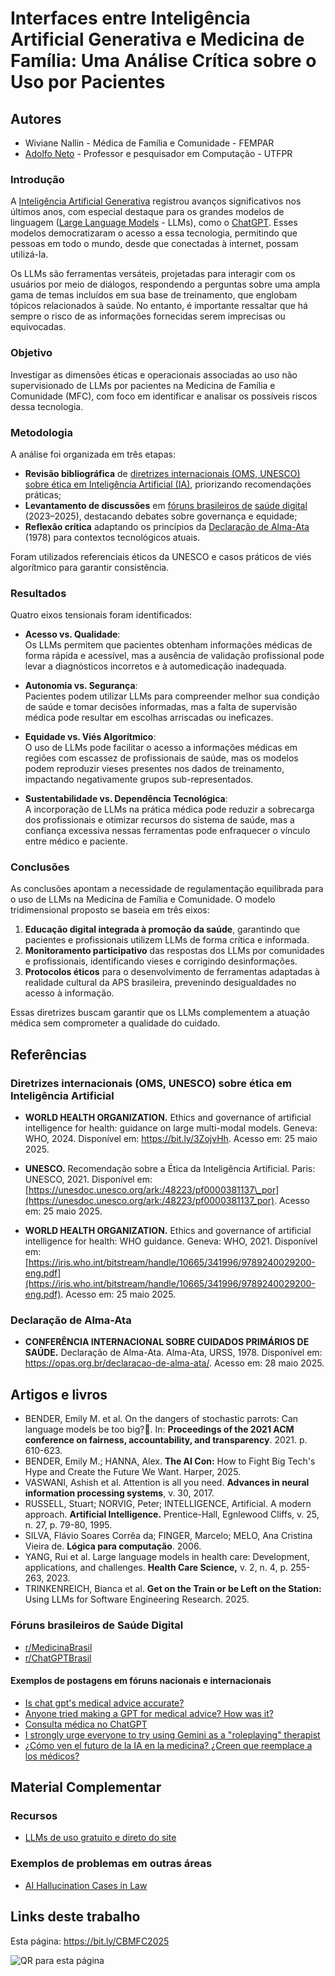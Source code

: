 # Interfaces entre Inteligência Artificial Generativa e Medicina de Família: Uma Análise Crítica sobre o Uso por Pacientes




## Autores

- Wiviane Nallin - Médica de Família e Comunidade - FEMPAR
- [Adolfo Neto](https://adolfont.github.io/) - Professor e pesquisador em Computação - UTFPR

### Introdução

A [Inteligência Artificial Generativa](https://en.wikipedia.org/wiki/Generative_artificial_intelligence) registrou avanços significativos nos últimos anos, com especial destaque para os grandes modelos de linguagem ([Large Language Models](https://en.wikipedia.org/wiki/Large_language_model) - LLMs), como o [ChatGPT](https://en.wikipedia.org/wiki/ChatGPT). Esses modelos democratizaram o acesso a essa tecnologia, permitindo que pessoas em todo o mundo, desde que conectadas à internet, possam utilizá-la. 

Os LLMs são ferramentas versáteis, projetadas para interagir com os usuários por meio de diálogos, respondendo a perguntas sobre uma ampla gama de temas incluídos em sua base de treinamento, que englobam tópicos relacionados à saúde. No entanto, é importante ressaltar que há sempre o risco de as informações fornecidas serem imprecisas ou equivocadas.

### Objetivo

Investigar as dimensões éticas e operacionais associadas ao uso não supervisionado de LLMs por pacientes na Medicina de Família e Comunidade (MFC), com foco em identificar e analisar os possíveis riscos dessa tecnologia.

### Metodologia

A análise foi organizada em três etapas:

- **Revisão bibliográfica** de [diretrizes internacionais (OMS, UNESCO) sobre ética em Inteligência Artificial (IA)](#diretrizes-internacionais-oms-unesco-sobre-ética-em-inteligência-artificial), priorizando recomendações práticas;
- **Levantamento de discussões** em [fóruns brasileiros de](#fóruns-brasileiros-de-saúde-digital) [saúde digital](https://en.wikipedia.org/wiki/Digital_health) (2023–2025), destacando debates sobre governança e equidade;
- **Reflexão crítica** adaptando os princípios da [Declaração de Alma-Ata](#declaração-de-alma-ata) (1978) para contextos tecnológicos atuais.

Foram utilizados referenciais éticos da UNESCO e casos práticos de viés algorítmico para garantir consistência.

### Resultados

Quatro eixos tensionais foram identificados:

- **Acesso vs. Qualidade**:  
  Os LLMs permitem que pacientes obtenham informações médicas de forma rápida e acessível, mas a ausência de validação profissional pode levar a diagnósticos incorretos e à automedicação inadequada.

- **Autonomia vs. Segurança**:  
  Pacientes podem utilizar LLMs para compreender melhor sua condição de saúde e tomar decisões informadas, mas a falta de supervisão médica pode resultar em escolhas arriscadas ou ineficazes.

- **Equidade vs. Viés Algorítmico**:  
  O uso de LLMs pode facilitar o acesso a informações médicas em regiões com escassez de profissionais de saúde, mas os modelos podem reproduzir vieses presentes nos dados de treinamento, impactando negativamente grupos sub-representados.

- **Sustentabilidade vs. Dependência Tecnológica**:  
  A incorporação de LLMs na prática médica pode reduzir a sobrecarga dos profissionais e otimizar recursos do sistema de saúde, mas a confiança excessiva nessas ferramentas pode enfraquecer o vínculo entre médico e paciente.

### Conclusões

As conclusões apontam a necessidade de regulamentação equilibrada para o uso de LLMs na Medicina de Família e Comunidade. O modelo tridimensional proposto se baseia em três eixos:

1. **Educação digital integrada à promoção da saúde**, garantindo que pacientes e profissionais utilizem LLMs de forma crítica e informada.
2. **Monitoramento participativo** das respostas dos LLMs por comunidades e profissionais, identificando vieses e corrigindo desinformações.
3. **Protocolos éticos** para o desenvolvimento de ferramentas adaptadas à realidade cultural da APS brasileira, prevenindo desigualdades no acesso à informação.

Essas diretrizes buscam garantir que os LLMs complementem a atuação médica sem comprometer a qualidade do cuidado.


## Referências

### Diretrizes internacionais (OMS, UNESCO) sobre ética em Inteligência Artificial

- **WORLD HEALTH ORGANIZATION.** Ethics and governance of artificial intelligence for health: guidance on large multi-modal models. Geneva: WHO, 2024. Disponível em: <https://bit.ly/3ZojvHh>. Acesso em: 25 maio 2025.

- **UNESCO.** Recomendação sobre a Ética da Inteligência Artificial. Paris: UNESCO, 2021. Disponível em: [https://unesdoc.unesco.org/ark:/48223/pf0000381137\_por](https://unesdoc.unesco.org/ark:/48223/pf0000381137_por). Acesso em: 25 maio 2025.

- **WORLD HEALTH ORGANIZATION.** Ethics and governance of artificial intelligence for health: WHO guidance. Geneva: WHO, 2021. Disponível em: [https://iris.who.int/bitstream/handle/10665/341996/9789240029200-eng.pdf](https://iris.who.int/bitstream/handle/10665/341996/9789240029200-eng.pdf). Acesso em: 25 maio 2025.

### Declaração de Alma-Ata

- **CONFERÊNCIA INTERNACIONAL SOBRE CUIDADOS PRIMÁRIOS DE SAÚDE.** Declaração de Alma-Ata. Alma-Ata, URSS, 1978. Disponível em: <https://opas.org.br/declaracao-de-alma-ata/>. Acesso em: 28 maio 2025.

## Artigos e livros

* BENDER, Emily M. et al. On the dangers of stochastic parrots: Can language models be too big?🦜. In: **Proceedings of the 2021 ACM conference on fairness, accountability, and transparency**. 2021. p. 610-623.​  
* BENDER, Emily M.; HANNA, Alex. **The AI Con:** How to Fight Big Tech's Hype and Create the Future We Want. Harper, 2025.​  
* VASWANI, Ashish et al. Attention is all you need. **Advances in neural information processing systems**, v. 30, 2017.​  
* RUSSELL, Stuart; NORVIG, Peter; INTELLIGENCE, Artificial. A modern approach. **Artificial Intelligence.** Prentice-Hall, Egnlewood Cliffs, v. 25, n. 27, p. 79-80, 1995.​  
* SILVA, Flávio Soares Corrêa da; FINGER, Marcelo; MELO, Ana Cristina Vieira de. **Lógica para computação**. 2006.​  
* YANG, Rui et al. Large language models in health care: Development, applications, and challenges. **Health Care Science,** v. 2, n. 4, p. 255-263, 2023.​  
* TRINKENREICH, Bianca et al. **Get on the Train or be Left on the Station:** Using LLMs for Software Engineering Research. 2025.


### Fóruns brasileiros de Saúde Digital

- [r/MedicinaBrasil](https://www.reddit.com/r/MedicinaBrasil/)
- [r/ChatGPTBrasil](https://www.reddit.com/r/ChatGPTBrasil/)


#### Exemplos de postagens em fóruns nacionais e internacionais

- [Is chat gpt's medical advice accurate?](https://www.reddit.com/r/ChatGPT/comments/1iv27a1/is_chat_gpts_medical_advice_accurate/)
- [Anyone tried making a GPT for medical advice? How was it?](https://www.reddit.com/r/OpenAI/comments/1946am3/anyone_tried_making_a_gpt_for_medical_advice_how/)
- [Consulta médica no ChatGPT](https://www.reddit.com/r/ChatGPT/comments/1ipi8kd/consulta_m%C3%A9dica_no_chatgpt/)
- [I strongly urge everyone to try using Gemini as a "roleplaying" therapist](https://www.reddit.com/r/GeminiAI/comments/1jy37k2/i_strongly_urge_everyone_to_try_using_gemini_as_a/)
- [¿Cómo ven el futuro de la IA en la medicina? ¿Creen que reemplace a los médicos?](https://www.reddit.com/r/OpinionesPolemicas/comments/1k34w48/c%C3%B3mo_ven_el_futuro_de_la_ia_en_la_medicina_creen/)



## Material Complementar

### Recursos
- [LLMs de uso gratuito e direto do site](https://adolfont.github.io//teaching/metodosageis/recursos/llms)

### Exemplos de problemas em outras áreas

- [AI Hallucination Cases in Law](https://simonwillison.net/2025/May/25/ai-hallucination-cases/)


## Links deste trabalho

Esta página: <https://bit.ly/CBMFC2025>

![QR para esta página](https://github.com/user-attachments/assets/e819db2e-a3b2-410b-ae8d-5d76793a3681)
